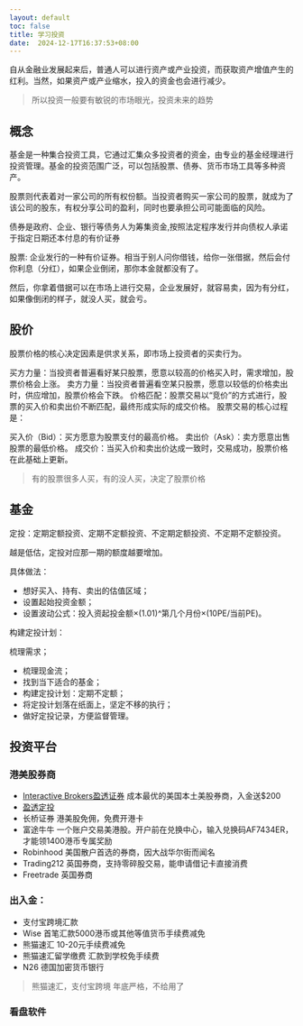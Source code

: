 ```yaml
---
layout: default
toc: false
title: 学习投资
date:  2024-12-17T16:37:53+08:00
---
```


自从金融业发展起来后，普通人可以进行资产或产业投资，而获取资产增值产生的红利。当然，如果资产或产业缩水，投入的资金也会进行减少。

> 所以投资一般要有敏锐的市场眼光，投资未来的趋势

<!--more-->

## 概念

基金是一种集合投资工具，它通过汇集众多投资者的资金，由专业的基金经理进行投资管理。基金的投资范围广泛，可以包括股票、债券、货币市场工具等多种资产。

股票则代表着对一家公司的所有权份额。当投资者购买一家公司的股票，就成为了该公司的股东，有权分享公司的盈利，同时也要承担公司可能面临的风险。

债券是政府、企业、银行等债务人为筹集资金,按照法定程序发行并向债权人承诺于指定日期还本付息的有价证券

股票: 企业发行的一种有价证券。相当于别人问你借钱，给你一张借据，然后会付你利息（分红），如果企业倒闭，那你本金就都没有了。

然后，你拿着借据可以在市场上进行交易，企业发展好，就容易卖，因为有分红，如果像倒闭的样子，就没人买，就会亏。

## 股价

股票价格的核心决定因素是供求关系，即市场上投资者的买卖行为。

买方力量：当投资者普遍看好某只股票，愿意以较高的价格买入时，需求增加，股票价格会上涨。
卖方力量：当投资者普遍看空某只股票，愿意以较低的价格卖出时，供应增加，股票价格会下跌。
价格匹配：股票交易以“竞价”的方式进行，股票的买入价和卖出价不断匹配，最终形成实际的成交价格。
股票交易的核心过程是：

买入价（Bid）：买方愿意为股票支付的最高价格。
卖出价（Ask）：卖方愿意出售股票的最低价格。
成交价：当买入价和卖出价达成一致时，交易成功，股票价格在此基础上更新。

> 有的股票很多人买，有的没人买，决定了股票价格

## 基金

定投：定期定额投资、定期不定额投资、不定期定额投资、不定期不定额投资。

越是低估，定投对应那一期的额度越要增加。

具体做法：

- 想好买入、持有、卖出的估值区域；
- 设置起始投资金额；
- 设置波动公式：投入资起投金额×(1.01)^第几个月份×(10PE/当前PE)。

构建定投计划：

梳理需求；
- 梳理现金流；
- 找到当下适合的基金；
- 构建定投计划：定期不定额；
- 将定投计划落在纸面上，坚定不移的执行；
- 做好定投记录，方便监督管理。

## 投资平台

### 港美股券商

- [Interactive Brokers盈透证券](https://ibkr.com/referral/ming514) 成本最优的美国本土美股券商，入金送$200
- [盈透定投]( https://innomad.io/ib-recurring-investments)
- 长桥证券 港美股免佣，免费开港卡
- 富途牛牛 一个账户交易美港股。开户前在兑换中心，输入兑换码AF7434ER，才能领1400港币专属奖励
- Robinhood 美国散户首选的券商，因大战华尔街而闻名
- Trading212 英国券商，支持零碎股交易，能申请借记卡直接消费
- Freetrade 英国券商

### 出入金：

- 支付宝跨境汇款
- Wise 首笔汇款5000港币或其他等值货币手续费减免
- 熊猫速汇 10-20元手续费减免
- 熊猫速汇留学缴费 汇款到学校免手续费
- N26 德国加密货币银行

> 熊猫速汇，支付宝跨境 年底严格，不给用了

### 看盘软件

